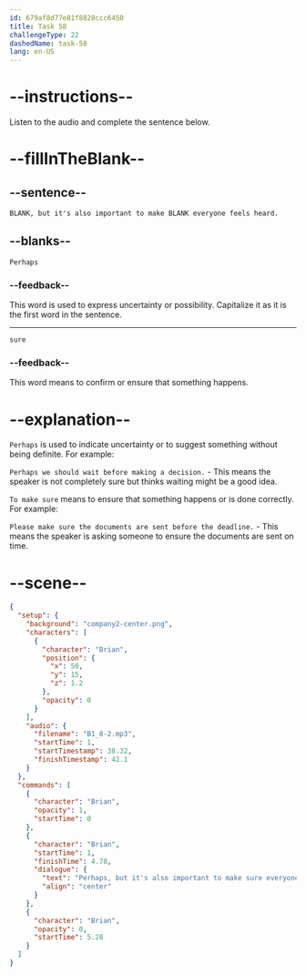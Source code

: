 ```yaml
---
id: 679af8d77e81f8828ccc6450
title: Task 58
challengeType: 22
dashedName: task-58
lang: en-US
---
```


<!-- (Audio) Brian: Perhaps, but it's also important to make sure everyone feels heard. -->

# --instructions--

Listen to the audio and complete the sentence below.

# --fillInTheBlank--

## --sentence--

`BLANK, but it's also important to make BLANK everyone feels heard.`

## --blanks--

`Perhaps`

### --feedback--

This word is used to express uncertainty or possibility. Capitalize it as it is the first word in the sentence.

---

`sure`

### --feedback--

This word means to confirm or ensure that something happens.

# --explanation--

`Perhaps` is used to indicate uncertainty or to suggest something without being definite. For example:

`Perhaps we should wait before making a decision.` - This means the speaker is not completely sure but thinks waiting might be a good idea.

`To make sure` means to ensure that something happens or is done correctly. For example:

`Please make sure the documents are sent before the deadline.` - This means the speaker is asking someone to ensure the documents are sent on time.

# --scene--

```json
{
  "setup": {
    "background": "company2-center.png",
    "characters": [
      {
        "character": "Brian",
        "position": {
          "x": 50,
          "y": 15,
          "z": 1.2
        },
        "opacity": 0
      }
    ],
    "audio": {
      "filename": "B1_8-2.mp3",
      "startTime": 1,
      "startTimestamp": 38.32,
      "finishTimestamp": 42.1
    }
  },
  "commands": [
    {
      "character": "Brian",
      "opacity": 1,
      "startTime": 0
    },
    {
      "character": "Brian",
      "startTime": 1,
      "finishTime": 4.78,
      "dialogue": {
        "text": "Perhaps, but it's also important to make sure everyone feels heard.",
        "align": "center"
      }
    },
    {
      "character": "Brian",
      "opacity": 0,
      "startTime": 5.28
    }
  ]
}
```
